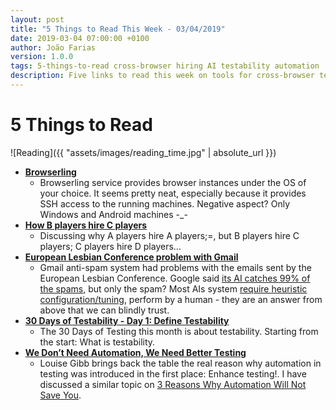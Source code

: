 ```yaml
---
layout: post
title: "5 Things to Read This Week - 03/04/2019"
date: 2019-03-04 07:00:00 +0100
author: João Farias
version: 1.0.0
tags: 5-things-to-read cross-browser hiring AI testability automation
description: Five links to read this week on tools for cross-browser testing, hiring of top-level people, problems with AI, testability and the real reason for automation
---
```


# 5 Things to Read

![Reading]({{ "assets/images/reading_time.jpg" | absolute_url }})

- **[Browserling](https://www.browserling.com/)**
  - Browserling service provides browser instances under the OS of your choice. It seems pretty neat, especially because it provides SSH access to the running machines. Negative aspect? Only Windows and Android machines -_-  
- **[How B players hire C players](http://john.freml.in/how-b-players-hire-c-players)**
  - Discussing why A players hire A players;=, but B players hire C players; C players hire D players...
- **[European Lesbian Conference problem with Gmail](https://twitter.com/EuroLesbianCon/status/1098572840616554496?s=19)**
  - Gmail anti-spam system had problems with the emails sent by the European Lesbian Conference. Google said [its AI catches 99% of the spams](https://www.wired.com/2015/07/google-says-ai-catches-99-9-percent-gmail-spam/), but only the spam? Most AIs system [require heuristic configuration/tuning](https://www.quora.com/Why-does-my-artificial-neural-network-predict-too-many-false-positives-FP), perform by a human - they are an answer from above that we can blindly trust.
- **[30 Days of Testability - Day 1: Define Testability](https://club.ministryoftesting.com/t/30-days-of-testability-day-1-define-testability/23117)**
  - The 30 Days of Testing this month is about testability. Starting from the start: What is testability.
- **[We Don’t Need Automation, We Need Better Testing](https://louisegibbstest.wordpress.com/2019/02/20/we-dont-need-automation-we-need-better-testing/)**
  - Louise Gibb brings back the table the real reason why automation in testing was introduced in the first place: Enhance testing!. I have discussed a similar topic on [3 Reasons Why Automation Will Not Save You](http://thatsabug.com/automation/testing/2018/11/08/why_automation_will_not_save_you.html).